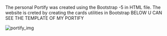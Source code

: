 The personal Portify was created using the Bootstrap -5 in HTML file.
The website is creted by creating the cards utilities in Bootstrap
BELOW U CAN SEE THE TEMPLATE OF MY PORTIFY

![portify_img](https://user-images.githubusercontent.com/94539814/180617060-e76e693a-3f93-42ec-93f3-078d05558e10.png)
